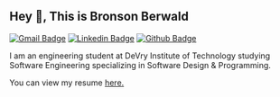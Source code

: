 ## Hey 👋, This is Bronson Berwald

[![Gmail Badge](https://img.shields.io/badge/-bronson@berwald.io-c14438?style=flat&logo=Gmail&logoColor=white&link=mailto:bronson@berwald.io)](mailto:bronson@berwald.io) 
[![Linkedin Badge](https://img.shields.io/badge/-LinkedIn-0072b1?style=flat&logo=Linkedin&logoColor=white&link=https://www.linkedin.com/in/bronson-berwald/)](https://www.linkedin.com/in/bronson-berwald/) 
[![Github Badge](https://img.shields.io/badge/-GitHub-grey?style=flat&logo=github&logoColor=white&link=https://github.com/brons-git/)](https://www.github.com/brons-git/)

<p align='left'>I am an engineering student at DeVry Institute of Technology studying Software Engineering specializing in Software Design & Programming.</p><p align='left'> 

You can view my resume <a href='https://drive.google.com/file/' target=_blank><u>here</u>.</a></p>
